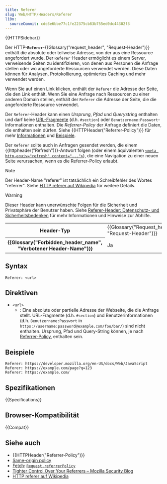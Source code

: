 ```yaml
---
title: Referer
slug: Web/HTTP/Headers/Referer
l10n:
  sourceCommit: cde3e6bbe77c1fe22375cb83b755ed0dc44302f3
---
```


{{HTTPSidebar}}

Der HTTP-**`Referer`**-{{Glossary("request_header", "Request-Header")}} enthält die absolute oder teilweise Adresse, von der aus eine Ressource angefordert wurde. Der `Referer`-Header ermöglicht es einem Server, verweisende Seiten zu identifizieren, von denen aus Personen die Anfrage stellen oder wo angeforderte Ressourcen verwendet werden. Diese Daten können für Analysen, Protokollierung, optimiertes Caching und mehr verwendet werden.

Wenn Sie auf einen Link klicken, enthält der `Referer` die Adresse der Seite, die den Link enthält. Wenn Sie eine Anfrage nach Ressourcen zu einer anderen Domain stellen, enthält der `Referer` die Adresse der Seite, die die angeforderte Ressource verwendet.

Der `Referer`-Header kann einen _Ursprung_, _Pfad_ und _Querystring_ enthalten und darf keine [URL-Fragmente](/de/docs/Web/URI/Reference/Fragment) (d.h. `#section`) oder `Benutzername:Passwort`-Informationen enthalten. Die _Referrer-Policy_ der Anfrage definiert die Daten, die enthalten sein dürfen. Siehe {{HTTPHeader("Referrer-Policy")}} für mehr [Informationen](/de/docs/Web/HTTP/Headers/Referrer-Policy#directives) und [Beispiele](/de/docs/Web/HTTP/Headers/Referrer-Policy#examples).

Der `Referer` sollte auch in Anfragen gesendet werden, die einem {{httpheader("Refresh")}}-Antwort folgen (oder einem äquivalenten [`<meta http-equiv="refresh" content="...">`](/de/docs/Web/HTML/Element/meta#http-equiv)), die eine Navigation zu einer neuen Seite verursachen, wenn es die Referrer-Policy erlaubt.

> [!NOTE]
> Der Header-Name "referer" ist tatsächlich ein Schreibfehler des Wortes "referrer".
> Siehe [HTTP referer auf Wikipedia](https://en.wikipedia.org/wiki/HTTP_referer) für weitere Details.

> [!WARNING]
> Dieser Header kann unerwünschte Folgen für die Sicherheit und Privatsphäre der Benutzer haben.
> Siehe [Referer-Header: Datenschutz- und Sicherheitsbedenken](/de/docs/Web/Security/Referer_header:_privacy_and_security_concerns) für mehr Informationen und Hinweise zur Abhilfe.

<table class="properties">
  <tbody>
    <tr>
      <th scope="row">Header-Typ</th>
      <td>{{Glossary("Request_header", "Request-Header")}}</td>
    </tr>
    <tr>
      <th scope="row">{{Glossary("Forbidden_header_name", "Verbotener Header-Name")}}</th>
      <td>Ja</td>
    </tr>
  </tbody>
</table>

## Syntax

```http
Referer: <url>
```

## Direktiven

- `<url>`
  - : Eine absolute oder partielle Adresse der Webseite, die die Anfrage stellt. URL-Fragmente (d.h. `#section`) und Benutzerinformationen (d.h. `Benutzername:Passwort` in `https://username:password@example.com/foo/bar/`) sind nicht enthalten. Ursprung, Pfad und Query-String können, je nach [Referrer-Policy](/de/docs/Web/HTTP/Headers/Referrer-Policy#directives), enthalten sein.

## Beispiele

```http
Referer: https://developer.mozilla.org/en-US/docs/Web/JavaScript
Referer: https://example.com/page?q=123
Referer: https://example.com/
```

## Spezifikationen

{{Specifications}}

## Browser-Kompatibilität

{{Compat}}

## Siehe auch

- {{HTTPHeader("Referrer-Policy")}}
- [Same-origin policy](/de/docs/Web/Security/Same-origin_policy)
- [Fetch](/de/docs/Web/API/Fetch_API): [`Request.referrerPolicy`](/de/docs/Web/API/Request/referrerPolicy)
- [Tighter Control Over Your Referrers – Mozilla Security Blog](https://blog.mozilla.org/security/2015/01/21/meta-referrer/)
- [HTTP referer auf Wikipedia](https://en.wikipedia.org/wiki/HTTP_referer)
